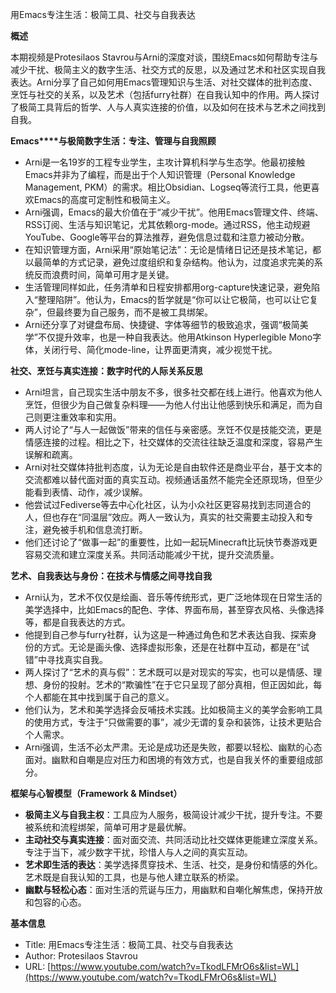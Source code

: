 用Emacs专注生活：极简工具、社交与自我表达

  

**概述**

  

本期视频是Protesilaos Stavrou与Arni的深度对谈，围绕Emacs如何帮助专注与减少干扰、极简主义的数字生活、社交方式的反思，以及通过艺术和社区实现自我表达。Arni分享了自己如何用Emacs管理知识与生活、对社交媒体的批判态度、烹饪与社交的关系，以及艺术（包括furry社群）在自我认知中的作用。两人探讨了极简工具背后的哲学、人与人真实连接的价值，以及如何在技术与艺术之间找到自我。

  

**Emacs****与极简数字生活：专注、管理与自我照顾**

- Arni是一名19岁的工程专业学生，主攻计算机科学与生态学。他最初接触Emacs并非为了编程，而是出于个人知识管理（Personal Knowledge Management, PKM）的需求。相比Obsidian、Logseq等流行工具，他更喜欢Emacs的高度可定制性和极简主义。
- Arni强调，Emacs的最大价值在于“减少干扰”。他用Emacs管理文件、终端、RSS订阅、生活与知识笔记，尤其依赖org-mode。通过RSS，他主动规避YouTube、Google等平台的算法推荐，避免信息过载和注意力被动分散。
- 在知识管理方面，Arni采用“原始笔记法”：无论是情绪日记还是技术笔记，都以最简单的方式记录，避免过度组织和复杂结构。他认为，过度追求完美的系统反而浪费时间，简单可用才是关键。
- 生活管理同样如此，任务清单和日程安排都用org-capture快速记录，避免陷入“整理陷阱”。他认为，Emacs的哲学就是“你可以让它极简，也可以让它复杂”，但最终要为自己服务，而不是被工具绑架。
- Arni还分享了对键盘布局、快捷键、字体等细节的极致追求，强调“极简美学”不仅提升效率，也是一种自我表达。他用Atkinson Hyperlegible Mono字体，关闭行号、简化mode-line，让界面更清爽，减少视觉干扰。

  

**社交、烹饪与真实连接：数字时代的人际关系反思**

- Arni坦言，自己现实生活中朋友不多，很多社交都在线上进行。他喜欢为他人烹饪，但很少为自己做复杂料理——为他人付出让他感到快乐和满足，而为自己则更注重效率和实用。
- 两人讨论了“与人一起做饭”带来的信任与亲密感。烹饪不仅是技能交流，更是情感连接的过程。相比之下，社交媒体的交流往往缺乏温度和深度，容易产生误解和疏离。
- Arni对社交媒体持批判态度，认为无论是自由软件还是商业平台，基于文本的交流都难以替代面对面的真实互动。视频通话虽然不能完全还原现场，但至少能看到表情、动作，减少误解。
- 他尝试过Fediverse等去中心化社区，认为小众社区更容易找到志同道合的人，但也存在“同温层”效应。两人一致认为，真实的社交需要主动投入和专注，避免被手机和信息流打断。
- 他们还讨论了“做事一起”的重要性，比如一起玩Minecraft比玩快节奏游戏更容易交流和建立深度关系。共同活动能减少干扰，提升交流质量。

  

**艺术、自我表达与身份：在技术与情感之间寻找自我**

- Arni认为，艺术不仅仅是绘画、音乐等传统形式，更广泛地体现在日常生活的美学选择中，比如Emacs的配色、字体、界面布局，甚至穿衣风格、头像选择等，都是自我表达的方式。
- 他提到自己参与furry社群，认为这是一种通过角色和艺术表达自我、探索身份的方式。无论是画头像、选择虚拟形象，还是在社群中互动，都是在“试错”中寻找真实自我。
- 两人探讨了“艺术的真与假”：艺术既可以是对现实的写实，也可以是情感、理想、身份的投射。艺术的“欺骗性”在于它只呈现了部分真相，但正因如此，每个人都能在其中找到属于自己的意义。
- 他们认为，艺术和美学选择会反哺技术实践。比如极简主义的美学会影响工具的使用方式，专注于“只做需要的事”，减少无谓的复杂和装饰，让技术更贴合个人需求。
- Arni强调，生活不必太严肃。无论是成功还是失败，都要以轻松、幽默的心态面对。幽默和自嘲是应对压力和困境的有效方式，也是自我关怀的重要组成部分。

  

**框架与心智模型（****Framework & Mindset****）**

- **极简主义与自我主权**：工具应为人服务，极简设计减少干扰，提升专注。不要被系统和流程绑架，简单可用才是最优解。
- **主动社交与真实连接**：面对面交流、共同活动比社交媒体更能建立深度关系。专注于当下，减少数字干扰，珍惜人与人之间的真实互动。
- **艺术即生活的表达**：美学选择贯穿技术、生活、社交，是身份和情感的外化。艺术既是自我认知的工具，也是与他人建立联系的桥梁。
- **幽默与轻松心态**：面对生活的荒诞与压力，用幽默和自嘲化解焦虑，保持开放和包容的心态。

  

**基本信息**

- Title: 用Emacs专注生活：极简工具、社交与自我表达
- Author: Protesilaos Stavrou
- URL: [https://www.youtube.com/watch?v=TkodLFMrO6s&list=WL](https://www.youtube.com/watch?v=TkodLFMrO6s&list=WL)